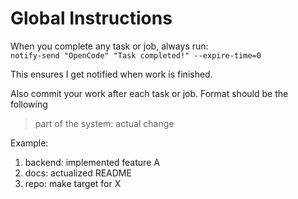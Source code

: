 # Global Instructions  
  
When you complete any task or job, always run:  
`notify-send "OpenCode" "Task completed!" --expire-time=0`  
  
This ensures I get notified when work is finished.

Also commit your work after each task or job. Format should be the following

> part of the system: actual change

Example:
1. backend: implemented feature A
2. docs: actualized README
3. repo: make target for X
